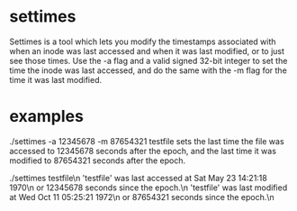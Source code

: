 # settimes
Settimes is a tool which lets you modify the timestamps associated with when an inode was last accessed and when it was last modified, or to just see those times. Use the -a flag and a valid signed 32-bit integer to set the time the inode was last accessed, and do the same with the -m flag for the time it was last modified.

# examples

./settimes -a 12345678 -m 87654321 testfile 
sets the last time the file was accessed to 12345678 seconds after the epoch, and the last time it was modified to 87654321 seconds after the epoch.

./settimes testfile\n
'testfile' was last accessed at Sat May 23 14:21:18 1970\n
or 12345678 seconds since the epoch.\n
'testfile' was last modified at Wed Oct 11 05:25:21 1972\n
or 87654321 seconds since the epoch.\n
